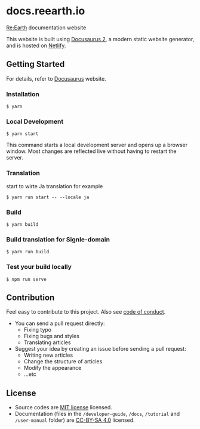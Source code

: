 # docs.reearth.io

[Re:Earth](https://github.com/reearth/reearth) documentation website

This website is built using [Docusaurus 2](https://docusaurus.io/), a modern static website generator, and is hosted on [Netlify](https://netlify.com).

## Getting Started

For details, refer to [Docusaurus](https://docusaurus.io/) website.

### Installation

```
$ yarn
```

### Local Development

```
$ yarn start
```

This command starts a local development server and opens up a browser window. Most changes are reflected live without having to restart the server.

### Translation

start to wirte Ja translation for example

```
$ yarn run start -- --locale ja
```

### Build

```
$ yarn build
```

### Build translation for Signle-domain

```
$ yarn run build
```

### Test your build locally

```
$ npm run serve
```

## Contribution

Feel easy to contribute to this project. Also see [code of conduct](CODE_OF_CONDUCT.md).

- You can send a pull request directly:
  - Fixing typo
  - Fixing bugs and styles
  - Translating articles
- Suggest your idea by creating an issue before sending a pull request:
  - Writing new articles
  - Change the structure of articles
  - Modify the appearance
  - ...etc

## License

- Source codes are [MIT license](LICENSE) licensed.
- Documentation (files in the `/developer-guide`, `/docs`, `/tutorial` and `/user-manual` folder) are [CC-BY-SA 4.0](LICENSE-docs) licensed.
